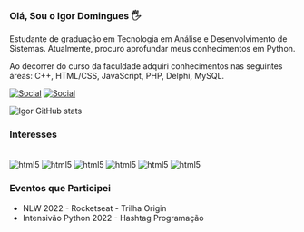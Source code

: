 ### Olá, Sou o Igor Domingues 🖐️
Estudante de graduação em Tecnologia em Análise e Desenvolvimento de Sistemas. Atualmente, procuro aprofundar meus conhecimentos em Python.

Ao decorrer do curso da faculdade adquiri conhecimentos nas seguintes áreas:
C++,
HTML/CSS,
JavaScript,
PHP,
Delphi,
MySQL.

[![Social](https://img.shields.io/badge/LinkedIn-0077B5?style=for-the-badge&logo=linkedin&logoColor=white)](https://www.linkedin.com/in/igor-pd/)
[![Social](https://img.shields.io/badge/Instagram-E4405F?style=for-the-badge&logo=instagram&logoColor=white)](https://www.instagram.com/igorpd_/)

![Igor GitHub stats](https://github-readme-stats.vercel.app/api?username=IgorPD&show_icons=true&theme=radical)

### Interesses

<div style="display: inline_block"><br/>
<img align="center" alt="html5" src="https://img.shields.io/badge/Python-14354C?style=for-the-badge&logo=python&logoColor=white"/>
<img align="center" alt="html5" src="https://img.shields.io/badge/MySQL-00000F?style=for-the-badge&logo=mysql&logoColor=white"/>
<img align="center" alt="html5" src="https://img.shields.io/badge/HTML5-E34F26?style=for-the-badge&logo=html5&logoColor=white"/>
<img align="center" alt="html5" src="https://img.shields.io/badge/CSS3-1572B6?style=for-the-badge&logo=css3&logoColor=white"/>
<img align="center" alt="html5" src="https://img.shields.io/badge/C-00599C?style=for-the-badge&logo=c&logoColor=white"/>
<img align="center" alt="html5" src="https://img.shields.io/badge/C%2B%2B-00599C?style=for-the-badge&logo=c%2B%2B&logoColor=white"/>
</div>

### Eventos que Participei
- NLW 2022 - Rocketseat  - Trilha Origin
- Intensivão Python 2022 - Hashtag Programação
